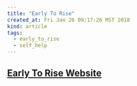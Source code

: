 ```yaml
---
title: "Early To Rise"
created_at: Fri Jan 26 09:17:26 MST 2018
kind: article
tags:
  - early_to_rise
  - self_help
---
```


<h2>
  <a href="https://www.earlytorise.com/" target="_blank">Early To Rise Website</a>
</h2>


<!--
html boilerplate
<a href="" target="_blank"></a>
<a name=""></a>
<img src="" width="400px">
<ul>
  <li></li>
</ul>
<pre>
</pre>
<p style="margin-bottom: 2em;"></p>
<hr style="border: 0; height: 3px; background: #333; background-image: linear-gradient(to right, #ccc, #333, #ccc);">
<pre><code>
</code></pre>
<math xmlns='http://www.w3.org/1998/Math/MathML' display='block'>
</math>
-->
